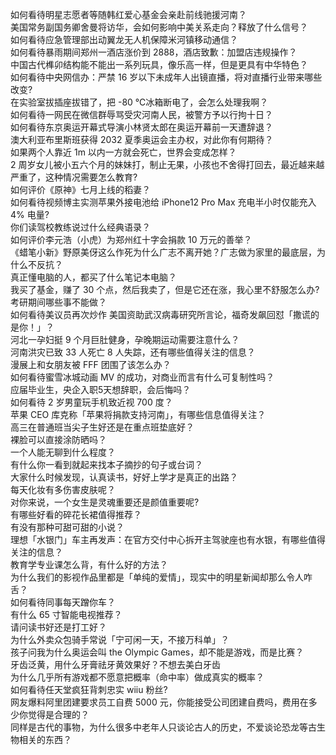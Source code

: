 如何看待明星志愿者等随韩红爱心基金会亲赴前线驰援河南？  
美国常务副国务卿舍曼将访华，会如何影响中美关系走向？释放了什么信号？  
如何看待应急管理部出动翼龙无人机保障米河镇移动通信？  
如何看待暴雨期间郑州一酒店涨价到 2888，酒店致歉：加盟店违规操作？  
中国古代榫卯结构能不能出一系列玩具，像乐高一样，但是更具有中华特色？  
如何看待中央网信办：严禁 16 岁以下未成年人出镜直播，将对直播行业带来哪些改变?  
在实验室拔插座拔错了，把 -80 ℃冰箱断电了，会怎么处理我啊？  
如何看待一网民在微信群辱骂受灾河南人民，被警方予以行拘十日？  
如何看待东京奥运开幕式导演小林贤太郎在奥运开幕前一天遭辞退？  
澳大利亚布里斯班获得 2032 夏季奥运会主办权，对此你有何期待？  
如果两个人靠近 1m 以内一方就会死亡，世界会变成怎样？  
2 周岁女儿被小五六个月的妹妹打，制止无果，小孩也不舍得打回去，最近越来越严重了，这种情况需要怎么教育?  
如何评价《原神》七月上线的稻妻？  
如何看待视频博主实测苹果外接电池给 iPhone12 Pro Max 充电半小时仅能充入 4% 电量?  
你们读驾校教练说过什么经典语录？  
如何评价李元浩（小虎）为郑州红十字会捐款 10 万元的善举？  
《蜡笔小新》野原美伢这么作死为什么广志不离开她？广志做为家里的最底层，为什么不反抗？  
真正懂电脑的人，都买了什么笔记本电脑？  
我买了基金，赚了 30 个点，然后我卖了，但是它还在涨，我心里不舒服怎么办?  
考研期间哪些事不能做？  
如何看待美议员再次炒作 美国资助武汉病毒研究所言论，福奇发飙回怼「撒谎的是你！」？  
河北一孕妇挺 9 个月巨肚健身，孕晚期运动需要注意什么？  
河南洪灾已致 33 人死亡 8 人失踪，还有哪些值得关注的信息？  
漫展上和女朋友被 FFF 团围了该怎么办？  
如何看待蜜雪冰城动画 MV 的成功，对商业而言有什么可复制性吗？  
应届毕业生，央企入职5天想辞职，会后悔吗？  
如何看待 2 岁男童玩手机致近视 700 度？  
苹果 CEO 库克称「苹果将捐款支持河南」，有哪些信息值得关注？  
高三在普通班当尖子生好还是在重点班垫底好？  
裸脸可以直接涂防晒吗？  
一个人能无聊到什么程度？  
有什么你一看到就起来找本子摘抄的句子或台词？  
大家什么时候发现，认真读书，好好上学才是真正的出路？  
每天化妆有多伤害皮肤呢？  
对你来说，一个女生是灵魂重要还是颜值重要呢?  
有哪些好看的碎花长裙值得推荐？  
有没有那种可甜可甜的小说？  
理想「水银门」车主再发声：在官方交付中心拆开主驾驶座也有水银，有哪些值得关注的信息？  
教育学专业课怎么背，有什么好的方法？  
为什么我们的影视作品里都是「单纯的爱情」，现实中的明星新闻却那么令人咋舌？  
如何看待同事每天蹭你车？  
有什么 65 寸智能电视推荐？  
请问读书好还是打工好？  
为什么外卖众包骑手常说「宁可闲一天，不接万科单」？  
孩子问我为什么奥运会叫 the Olympic Games，却不能是游戏，而是比赛？  
牙齿泛黄，用什么牙膏祛牙黄效果好？不想去美白牙齿  
为什么几乎所有游戏都不愿意把概率（命中率）做成真实的概率？  
如何看待任天堂疯狂背刺忠实 wiiu 粉丝?  
网友爆料阿里团建要求员工自费 5000 元，你能接受公司团建自费吗，费用在多少你觉得是合理的？  
同样是古代的事物，为什么很多中老年人只谈论古人的历史，不爱谈论恐龙等古生物相关的东西？  
